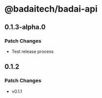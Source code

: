 # @badaitech/badai-api

## 0.1.3-alpha.0

### Patch Changes

- Test release process

## 0.1.2

### Patch Changes

- v0.1.1
